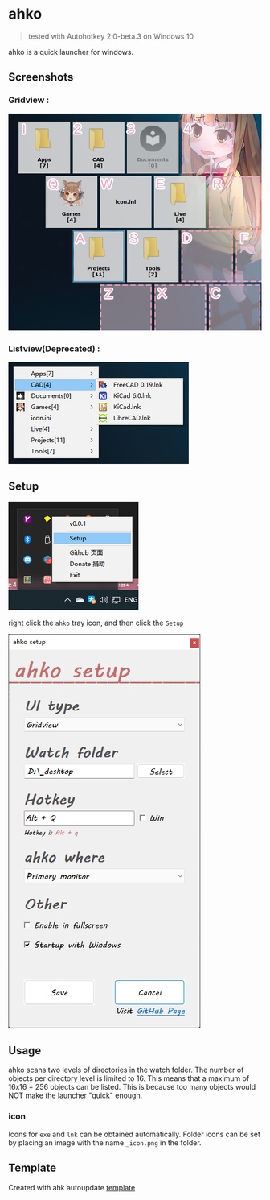 # ahko

> tested with Autohotkey 2.0-beta.3 on Windows 10

ahko is a quick launcher for windows.

## Screenshots

### Gridview :

![](./assets/screenshot_gridview.png)

### Listview(**Deprecated**) :

![](./assets/screenshot_listview.png)

## Setup

![](./assets/setup.png)

right click the `ahko` tray icon, and then click the `Setup`

![](./assets/setupui.png)

## Usage

ahko scans two levels of directories in the watch folder. The number of objects per directory level is limited to 16. This means that a maximum of 16x16 = 256 objects can be listed.
This is because too many objects would NOT make the launcher "quick" enough.

### icon

Icons for `exe` and `lnk` can be obtained automatically. Folder icons can be set by placing an image with the name `_icon.png` in the folder.

## Template

Created with ahk autoupdate [template](https://github.com/Nigh/ahk-autoupdate-template/generate)

